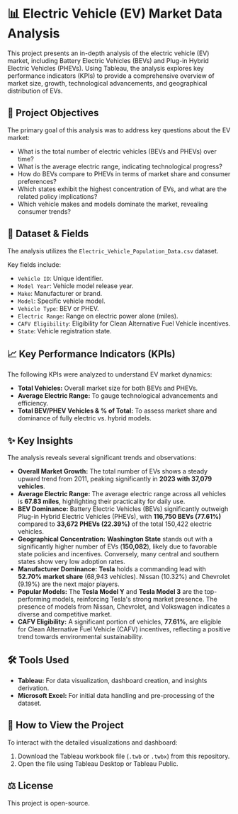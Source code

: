 # 📊 Electric Vehicle (EV) Market Data Analysis

This project presents an in-depth analysis of the electric vehicle (EV) market, including Battery Electric Vehicles (BEVs) and Plug-in Hybrid Electric Vehicles (PHEVs). Using Tableau, the analysis explores key performance indicators (KPIs) to provide a comprehensive overview of market size, growth, technological advancements, and geographical distribution of EVs.

## 🎯 Project Objectives

The primary goal of this analysis was to address key questions about the EV market:

* What is the total number of electric vehicles (BEVs and PHEVs) over time?
* What is the average electric range, indicating technological progress?
* How do BEVs compare to PHEVs in terms of market share and consumer preferences?
* Which states exhibit the highest concentration of EVs, and what are the related policy implications?
* Which vehicle makes and models dominate the market, revealing consumer trends?

## 📁 Dataset & Fields

The analysis utilizes the `Electric_Vehicle_Population_Data.csv` dataset.

Key fields include:
* `Vehicle ID`: Unique identifier.
* `Model Year`: Vehicle model release year.
* `Make`: Manufacturer or brand.
* `Model`: Specific vehicle model.
* `Vehicle Type`: BEV or PHEV.
* `Electric Range`: Range on electric power alone (miles).
* `CAFV Eligibility`: Eligibility for Clean Alternative Fuel Vehicle incentives.
* `State`: Vehicle registration state.

## 📈 Key Performance Indicators (KPIs)

The following KPIs were analyzed to understand EV market dynamics:

* **Total Vehicles:** Overall market size for both BEVs and PHEVs.
* **Average Electric Range:** To gauge technological advancements and efficiency.
* **Total BEV/PHEV Vehicles & % of Total:** To assess market share and dominance of fully electric vs. hybrid models.

## ✨ Key Insights

The analysis reveals several significant trends and observations:

* **Overall Market Growth:** The total number of EVs shows a steady upward trend from 2011, peaking significantly in **2023 with 37,079 vehicles**.
* **Average Electric Range:** The average electric range across all vehicles is **67.83 miles**, highlighting their practicality for daily use.
* **BEV Dominance:** Battery Electric Vehicles (BEVs) significantly outweigh Plug-in Hybrid Electric Vehicles (PHEVs), with **116,750 BEVs (77.61%)** compared to **33,672 PHEVs (22.39%)** of the total 150,422 electric vehicles.
* **Geographical Concentration:** **Washington State** stands out with a significantly higher number of EVs (**150,082**), likely due to favorable state policies and incentives. Conversely, many central and southern states show very low adoption rates.
* **Manufacturer Dominance:** **Tesla** holds a commanding lead with **52.70% market share** (68,943 vehicles). Nissan (10.32%) and Chevrolet (9.19%) are the next major players.
* **Popular Models:** The **Tesla Model Y** and **Tesla Model 3** are the top-performing models, reinforcing Tesla's strong market presence. The presence of models from Nissan, Chevrolet, and Volkswagen indicates a diverse and competitive market.
* **CAFV Eligibility:** A significant portion of vehicles, **77.61%**, are eligible for Clean Alternative Fuel Vehicle (CAFV) incentives, reflecting a positive trend towards environmental sustainability.

## 🛠️ Tools Used

* **Tableau:** For data visualization, dashboard creation, and insights derivation.
* **Microsoft Excel:** For initial data handling and pre-processing of the dataset.

## 🚀 How to View the Project

To interact with the detailed visualizations and dashboard:

1.  Download the Tableau workbook file (`.twb` or `.twbx`) from this repository.
2.  Open the file using Tableau Desktop or Tableau Public.

## ⚖️ License

This project is open-source.
